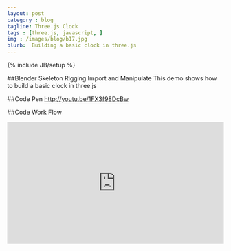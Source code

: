 ```yaml
---
layout: post
category : blog
tagline: Three.js Clock
tags : [three.js, javascript, ]
img : /images/blog/b17.jpg
blurb:  Building a basic clock in three.js
---
```

{% include JB/setup %}

##Blender Skeleton Rigging Import and Manipulate
This demo shows how to build a basic clock in three.js


##Code Pen
http://youtu.be/1FX3f98DcBw


##Code Work Flow
<style>.embed-container { position: relative; padding-bottom: 56.25%; height: 0; overflow: hidden; max-width: 100%; } .embed-container iframe, .embed-container object, .embed-container embed { position: absolute; top: 0; left: 0; width: 100%; height: 100%; }</style><div class='embed-container'><iframe src='http://www.youtube.com/embed/1FX3f98DcBw' frameborder='0' allowfullscreen></iframe></div>